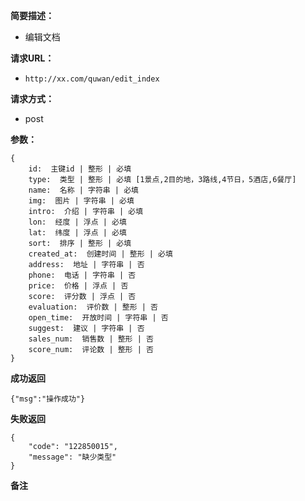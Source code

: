  
**简要描述：** 

- 编辑文档

**请求URL：** 
- ` http://xx.com/quwan/edit_index `
  
**请求方式：**
- post

**参数：** 
```
{
    id:  主键id | 整形 | 必填
    type:  类型 | 整形 | 必填 [1景点,2目的地，3路线,4节日，5酒店,6餐厅]
    name:  名称 | 字符串 | 必填
    img:  图片 | 字符串 | 必填
    intro:  介绍 | 字符串 | 必填
    lon:  经度 | 浮点 | 必填
    lat:  纬度 | 浮点 | 必填
    sort:  排序 | 整形 | 必填
    created_at:  创建时间 | 整形 | 必填
    address:  地址 | 字符串 | 否
    phone:  电话 | 字符串 | 否
    price:  价格 | 浮点 | 否
    score:  评分数 | 浮点 | 否
    evaluation:  评价数 | 整形 | 否
    open_time:  开放时间 | 字符串 | 否
    suggest:  建议 | 字符串 | 否
    sales_num:  销售数 | 整形 | 否
    score_num:  评论数 | 整形 | 否
} 

```




 **成功返回**
```
{"msg":"操作成功"}
```

 **失败返回** 

```
{
    "code": "122850015",
    "message": "缺少类型"
}

```

 **备注** 
```

```
